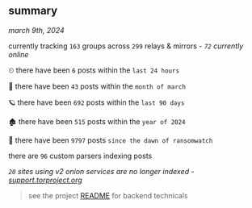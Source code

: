 
## summary
_march 9th, 2024_

currently tracking `163` groups across `299` relays & mirrors - _`72` currently online_

⏲ there have been `6` posts within the `last 24 hours`

🦈 there have been `43` posts within the `month of march`

🪐 there have been `692` posts within the `last 90 days`

🏚 there have been `515` posts within the `year of 2024`

🦕 there have been `9797` posts `since the dawn of ransomwatch`

there are `96` custom parsers indexing posts

_`20` sites using v2 onion services are no longer indexed - [support.torproject.org](https://support.torproject.org/onionservices/v2-deprecation/)_

> see the project [README](https://github.com/joshhighet/ransomwatch#ransomwatch--) for backend technicals
